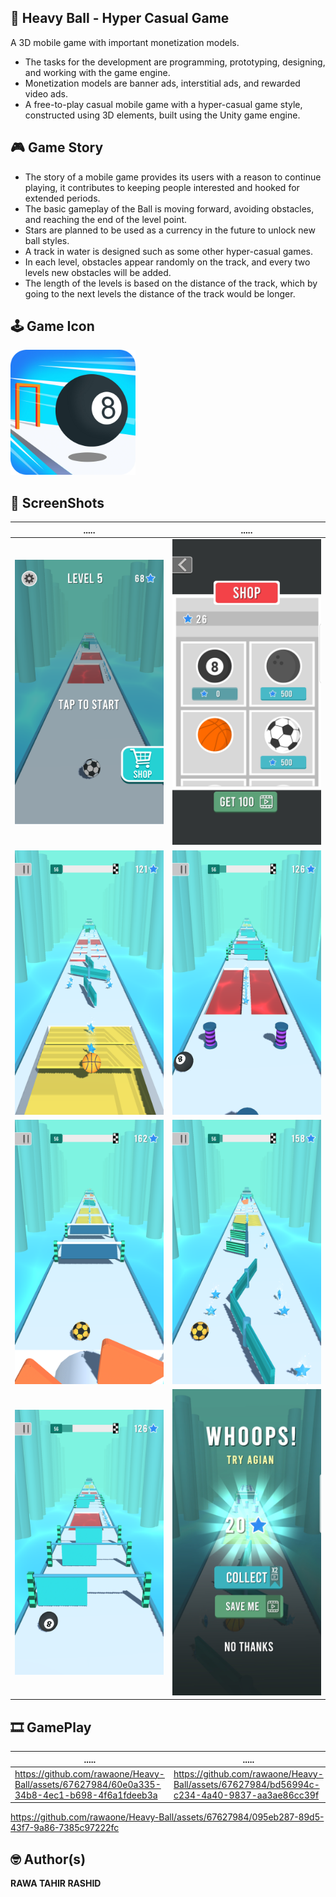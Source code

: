 ## 🎱️ Heavy Ball - Hyper Casual Game
A 3D mobile game with important monetization models.
* The tasks for the development are programming, prototyping, designing, and working with the game engine.
* Monetization models are banner ads, interstitial ads, and rewarded video ads.
* A free-to-play casual mobile game with a hyper-casual game style, constructed using 3D elements, built using the Unity game engine.

## 🎮 Game Story
* The story of a mobile game provides its users with a reason to continue playing, it contributes to keeping people interested and hooked for extended periods.
* The basic gameplay of the Ball is moving forward, avoiding obstacles, and reaching the end of the level point.
* Stars are planned to be used as a currency in the future to unlock new ball styles. 
* A track in water is designed such as some other hyper-casual games. 
* In each level, obstacles appear randomly on the track, and every two levels new obstacles will be added.
* The length of the levels is based on the distance of the track, which by going to the next levels the distance of the track would be longer.

## 🕹️ Game Icon
<img src="images/gameicon.png" width="200"/>

## 📸 ScreenShots

| ..... | ..... |
|-------|-------|
|<img src="images/ScreenShot1.png" width="300">|<img src="images/ScreenShot2.jpg" width="260">|
|<img src="images/ScreenShot3.png" width="300">|<img src="images/ScreenShot4.png" width="300">|
|<img src="images/ScreenShot5.png" width="300">|<img src="images/ScreenShot6.png" width="300">|
|<img src="images/ScreenShot7.png" width="300">|<img src="images/ScreenShot8.jpg" width="260">|


## 🎞️ GamePlay

| ..... | ..... |
|-------|-------|
|https://github.com/rawaone/Heavy-Ball/assets/67627984/60e0a335-34b8-4ec1-b698-4f6a1fdeeb3a|https://github.com/rawaone/Heavy-Ball/assets/67627984/bd56994c-c234-4a40-9837-aa3ae86cc39f|
https://github.com/rawaone/Heavy-Ball/assets/67627984/095eb287-89d5-43f7-9a86-7385c97222fc




## 🤓 Author(s)
**RAWA TAHIR RASHID**
